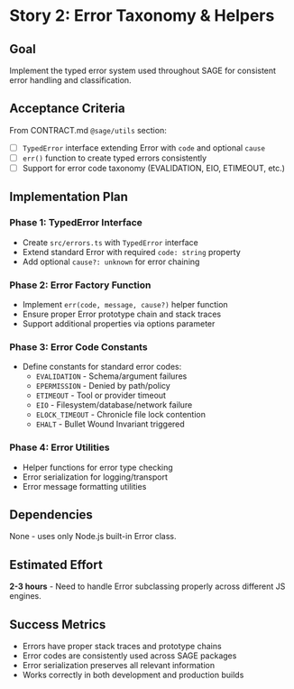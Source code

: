 # Story 2: Error Taxonomy & Helpers

## Goal

Implement the typed error system used throughout SAGE for consistent error handling and classification.

## Acceptance Criteria

From CONTRACT.md `@sage/utils` section:

- [ ] `TypedError` interface extending Error with `code` and optional `cause`
- [ ] `err()` function to create typed errors consistently
- [ ] Support for error code taxonomy (EVALIDATION, EIO, ETIMEOUT, etc.)

## Implementation Plan

### Phase 1: TypedError Interface

- Create `src/errors.ts` with `TypedError` interface
- Extend standard Error with required `code: string` property
- Add optional `cause?: unknown` for error chaining

### Phase 2: Error Factory Function

- Implement `err(code, message, cause?)` helper function
- Ensure proper Error prototype chain and stack traces
- Support additional properties via options parameter

### Phase 3: Error Code Constants

- Define constants for standard error codes:
  - `EVALIDATION` - Schema/argument failures
  - `EPERMISSION` - Denied by path/policy
  - `ETIMEOUT` - Tool or provider timeout
  - `EIO` - Filesystem/database/network failure
  - `ELOCK_TIMEOUT` - Chronicle file lock contention
  - `EHALT` - Bullet Wound Invariant triggered

### Phase 4: Error Utilities

- Helper functions for error type checking
- Error serialization for logging/transport
- Error message formatting utilities

## Dependencies

None - uses only Node.js built-in Error class.

## Estimated Effort

**2-3 hours** - Need to handle Error subclassing properly across different JS engines.

## Success Metrics

- Errors have proper stack traces and prototype chains
- Error codes are consistently used across SAGE packages
- Error serialization preserves all relevant information
- Works correctly in both development and production builds
